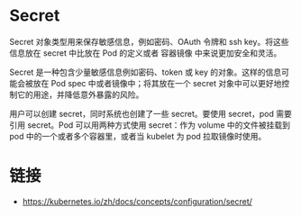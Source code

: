 # Secret

Secret 对象类型用来保存敏感信息，例如密码、OAuth 令牌和 ssh key。将这些信息放在 secret 中比放在 Pod 的定义或者 容器镜像 中来说更加安全和灵活。

Secret 是一种包含少量敏感信息例如密码、token 或 key 的对象。这样的信息可能会被放在 Pod spec 中或者镜像中；将其放在一个 secret 对象中可以更好地控制它的用途，并降低意外暴露的风险。

用户可以创建 secret，同时系统也创建了一些 secret。要使用 secret，pod 需要引用 secret。Pod 可以用两种方式使用 secret：作为 volume 中的文件被挂载到 pod 中的一个或者多个容器里，或者当 kubelet 为 pod 拉取镜像时使用。

# 链接

- https://kubernetes.io/zh/docs/concepts/configuration/secret/
